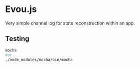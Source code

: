 Evou.js
=======

Very simple channel log for state reconstruction within an app.


Testing
-------

```bash
mocha
#or
./node_modules/mocha/bin/mocha
```